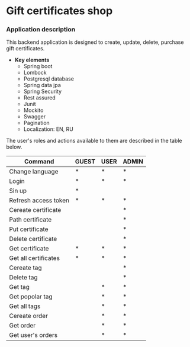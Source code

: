 # Gift certificates shop
### Application description
This backend application is designed to create, update, delete, purchase gift certificates.<br>
 * **Key elements**
    - Spring boot
    - Lombock
    - Postgresql database
    - Spring data jpa
    - Spring Security
    - Rest assured
    - Junit
    - Mockito
    - Swagger
    - Pagination
    - Localization: EN, RU

The user's roles and actions available to them are described in the table below.
      
Command | GUEST | USER | ADMIN 
---------|-------|--------|------
Change language| * | * | * |
Login| * | * | * |
Sin up| * |   |   |
Refresh access token| * | * | * |
Cereate certificate|   |   | * |
Path certificate|   |   | * |
Put certificate|   |   | * |
Delete certificate|   |   | * |
Get certificate| * | * | * |
Get all certificates| * | * | * |
Cereate tag|   |   | * |
Delete tag|   |   | * |
Get tag|  | * | * |
Get popolar tag|  | * | * |
Get all tags|  | * | * |
Cereate order|   | * | * |
Get order|  | * | * |
Get user's orders|  | * | * |
